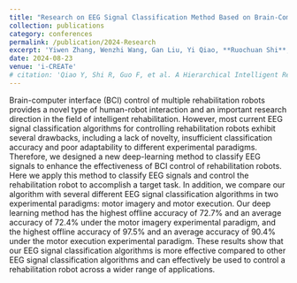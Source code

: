 ```yaml
---
title: "Research on EEG Signal Classification Method Based on Brain-Computer Interface Control of Rehabilitation Robot"
collection: publications
category: conferences
permalink: /publication/2024-Research
excerpt: 'Yiwen Zhang, Wenzhi Wang, Gan Liu, Yi Qiao, **Ruochuan Shi**, Yahan Duan, Ying Du, Sining Li, Fengrui Guo, Thomas John McHugh, Feng Duan'
date: 2024-08-23
venue: 'i-CREATe'
# citation: 'Qiao Y, Shi R, Guo F, et al. A Hierarchical Intelligent Rehabilitation Robotic System Based on MI-EEG[C]//2024 43rd Chinese Control Conference (CCC). IEEE, 2024: 3389-3394.'
---
```


Brain-computer interface (BCI) control of multiple rehabilitation robots provides a novel type of human-robot interaction and an important research direction in the field of intelligent rehabilitation. However, most current EEG signal classification algorithms for controlling rehabilitation robots exhibit several drawbacks, including a lack of novelty, insufficient classification accuracy and poor adaptability to different experimental paradigms. Therefore, we designed a new deep-learning method to classify EEG signals to enhance the effectiveness of BCI control of rehabilitation robots. Here we apply this method to classify EEG signals and control the rehabilitation robot to accomplish a target task. In addition, we compare our algorithm with several different EEG signal classification algorithms in two experimental paradigms: motor imagery and motor execution. Our deep learning method has the highest offline accuracy of 72.7% and an average accuracy of 72.4% under the motor imagery experimental paradigm, and the highest offline accuracy of 97.5% and an average accuracy of 90.4% under the motor execution experimental paradigm. These results show that our EEG signal classification algorithms is more effective compared to other EEG signal classification algorithms and can effectively be used to control a rehabilitation robot across a wider range of applications.